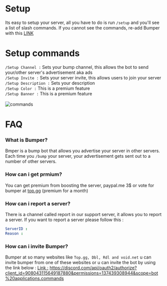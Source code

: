 # Setup
Its easy to setup your server, all you have to do is run `/setup` and you'll see a list of slash commands. If you cannot see the commands, re-add Bumper with this [LINK](https://discord.com/oauth2/authorize?client_id=908043115649187880&scope=bot%20applications.commands&permissions=137439308944&redirect_uri=https%3A%2F%2Fdiscord.gg%2FZYKtHS6anN&response_type=code)
# Setup commands
`/Setup Channel :`
 Sets your bump channel, this allows the bot to send your/other server's advertisement aka ads
 <br>
 `/Setup Invite :`
 Sets your server invite, this allows users to join your server
 <br>
 `/Setup Description :`
 Sets your description
 <br>
`/Setup Color :`
 This is a premium feature
 <br>
`/Setup Banner :`
 This is a premium feature
 <br>
 <br>
 ![commands](https://media.discordapp.net/attachments/853104915440992276/948920148784463872/Capture_decran_2022-03-03_122802.png?width=861&height=450)
# FAQ
### What is Bumper?
Bmper is a  bump bot that allows you advertise your server in other servers. Each time you `/bump` your server, your advertisement gets sent out to a number of other servers.
### How can i get prmium?
You can get premium from boosting the server, paypal.me 3$ or vote for bumper at [top.gg](https://top.gg/bot/908043115649187880/vote) (premium for a month)
### How can i report a server?
There is a channel called report in our support server, it allows you to report a server. If you want to report a server please follow this :
```Yaml
ServerID :
Reason :
```
### How can i invite Bumper?
Bumper at so many websites like `Top.gg, Dbl, Rdl and void.net` u can invite bumper from one of these websites or u can invite the bot by using the link below :
[Link :](https://discord.com/api/oauth2/authorize?client_id=908043115649187880&permissions=137439308944&scope=bot%20applications.commands)  https://discord.com/api/oauth2/authorize?client_id=908043115649187880&permissions=137439308944&scope=bot%20applications.commands
    
